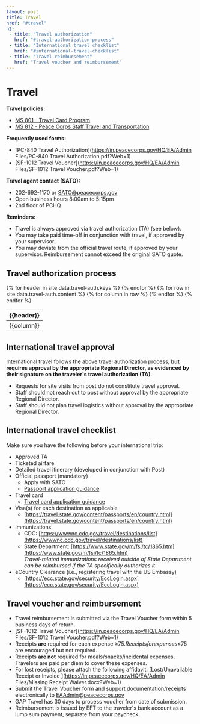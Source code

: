 ```yaml
---
layout: post
title: Travel
href: "#travel"
h2:
 - title: "Travel authorization"
   href: "#travel-authorization-process"
 - title: "International travel checklist"
   href: "#international-travel-checklist"
 - title: "Travel reimbursement"
   href: "Travel voucher and reimbursement"
---
```

# Travel
**Travel policies:**
- [MS 801 - Travel Card Program](https://intranet.peacecorps.gov/pcmanual/Documents/MS-801-Policy.docx?Web=1)
- [MS 812 - Peace Corps Staff Travel and Transportation](https://intranet.peacecorps.gov/pcmanual/Documents/MS-812-Policy.docx?Web=1)

**Frequently used forms:**
- [PC-840 Travel Authorization](https://in.peacecorps.gov/HQ/EA/Admin Files/PC-840 Travel Authorization.pdf?Web=1)
- [SF-1012 Travel Voucher](https://in.peacecorps.gov/HQ/EA/Admin Files/SF-1012 Travel Voucher.pdf?Web=1)

**Travel agent contact (SATO):**
- 202-692-1170 or SATO@peacecorps.gov
- Open business hours 8:00am to 5:15pm
- 2nd floor of PCHQ

**Reminders:**
- Travel is always approved via travel authorization (TA) (see below).
- You may take paid time-off in conjunction with travel, if approved by your supervisor.
- You may deviate from the official travel route, if approved by your supervisor. Reimbursement cannot exceed the original SATO quote.

## Travel authorization process
<table class="table table-hover table-responsive">
  <thead class="thead-default">
    <tr>
    {% for header in site.data.travel-auth.keys %}
      <th>{{header}}</th>
    {% endfor %}
    </tr>
  </thead>
  <tbody>
    {% for row in site.data.travel-auth.content %}
    <tr>
    {% for column in row %}
      <td>{{column}}</td>
    {% endfor %}
    </tr>
    {% endfor %}
  </tbody>
</table>

## International travel approval
International travel follows the above travel authorization process, **but requires approval by the appropriate Regional Director, as evidenced by their signature on the traveler's travel authorization (TA)**.
- Requests for site visits from post do not constitute travel approval.
- Staff should not reach out to post without approval by the appropriate Regional Director.
- Staff should not plan travel logistics without approval by the appropriate Regional Director.

## International travel checklist
Make sure you have the following before your international trip:
- Approved TA
- Ticketed airfare
- Detailed travel itinerary (developed in conjunction with Post)
- Official passport (mandatory)
  - Apply with SATO
  - [Passport application guidance](peacecorps.libguides.com/Id.php?content_id=29130866)
- Travel card
  - [Travel card application guidance](https://intranet.peacecorps.gov/Offices/T/Documents/m-as-t-gtcc-ibt-ch.pdf?Web=1)
- Visa(s) for each destination as applicable
  - [https://travel.state.gov/content/passports/en/country.html](https://travel.state.gov/content/passports/en/country.html)
- Immunizations
  - CDC: [https://wwwnc.cdc.gov/travel/destinations/list](https://wwwnc.cdc.gov/travel/destinations/list)
  - State Department: [https://www.state.gov/m/fsi/tc/1865.htm](https://www.state.gov/m/fsi/tc/1865.htm)
  <br>_Travel-related immunizations received outside of State Department can be reimbursed if the TA specifically authorizes it_
- eCountry Clearance (i.e., registering travel with the US Embassy)
  - [https://ecc.state.gov/security/EccLogin.aspx](https://ecc.state.gov/security/EccLogin.aspx)

## Travel voucher and reimbursement
- Travel reimbursement is submitted via the Travel Voucher form within 5 business days of return.
 - [SF-1012 Travel Voucher](https://in.peacecorps.gov/HQ/EA/Admin Files/SF-1012 Travel Voucher.pdf?Web=1)
- Receipts **are** required for each expense ≥$75. Receipts for expenses ≤$75 are encouraged but not required.
- Receipts **are not** required for meals/snacks/incidental expenses. Travelers are paid per diem to cover these expenses.
- For lost receipts, please attach the following affidavit: [Lost/Unavailable Receipt or Invoice ](https://in.peacecorps.gov/HQ/EA/Admin Files/Missing Receipt Waiver.docx?Web=1)
- Submit the Travel Voucher form and support documentation/receipts electronically to EAAdmin@peacecorps.gov
- GAP Travel has 30 days to process voucher from date of submission.
- Reimbursement is issued by EFT to the traveler's bank account as a lump sum payment, separate from your paycheck.
